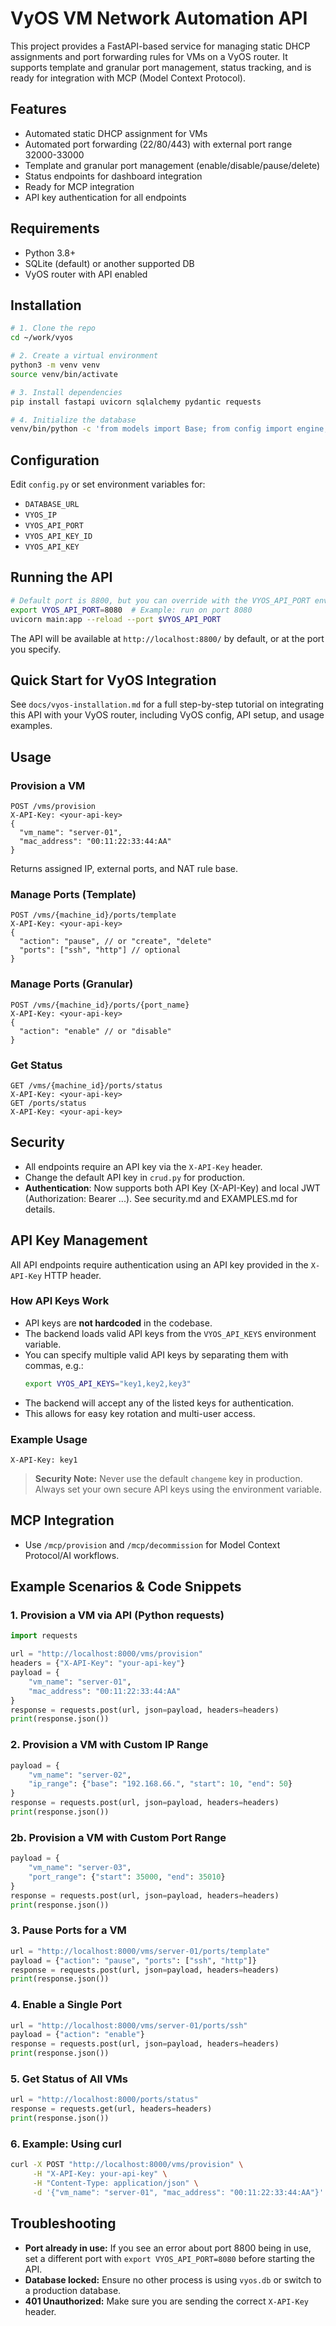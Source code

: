 # VyOS VM Network Automation API

This project provides a FastAPI-based service for managing static DHCP assignments and port forwarding rules for VMs on a VyOS router. It supports template and granular port management, status tracking, and is ready for integration with MCP (Model Context Protocol).

## Features
- Automated static DHCP assignment for VMs
- Automated port forwarding (22/80/443) with external port range 32000-33000
- Template and granular port management (enable/disable/pause/delete)
- Status endpoints for dashboard integration
- Ready for MCP integration
- API key authentication for all endpoints

## Requirements
- Python 3.8+
- SQLite (default) or another supported DB
- VyOS router with API enabled

## Installation
```bash
# 1. Clone the repo
cd ~/work/vyos

# 2. Create a virtual environment
python3 -m venv venv
source venv/bin/activate

# 3. Install dependencies
pip install fastapi uvicorn sqlalchemy pydantic requests

# 4. Initialize the database
venv/bin/python -c 'from models import Base; from config import engine; Base.metadata.create_all(bind=engine)'
```

## Configuration
Edit `config.py` or set environment variables for:
- `DATABASE_URL`
- `VYOS_IP`
- `VYOS_API_PORT`
- `VYOS_API_KEY_ID`
- `VYOS_API_KEY`

## Running the API
```bash
# Default port is 8800, but you can override with the VYOS_API_PORT environment variable
export VYOS_API_PORT=8080  # Example: run on port 8080
uvicorn main:app --reload --port $VYOS_API_PORT
```
The API will be available at `http://localhost:8800/` by default, or at the port you specify.

## Quick Start for VyOS Integration
See `docs/vyos-installation.md` for a full step-by-step tutorial on integrating this API with your VyOS router, including VyOS config, API setup, and usage examples.

## Usage

### Provision a VM
```http
POST /vms/provision
X-API-Key: <your-api-key>
{
  "vm_name": "server-01",
  "mac_address": "00:11:22:33:44:AA"
}
```
Returns assigned IP, external ports, and NAT rule base.

### Manage Ports (Template)
```http
POST /vms/{machine_id}/ports/template
X-API-Key: <your-api-key>
{
  "action": "pause", // or "create", "delete"
  "ports": ["ssh", "http"] // optional
}
```

### Manage Ports (Granular)
```http
POST /vms/{machine_id}/ports/{port_name}
X-API-Key: <your-api-key>
{
  "action": "enable" // or "disable"
}
```

### Get Status
```http
GET /vms/{machine_id}/ports/status
X-API-Key: <your-api-key>
GET /ports/status
X-API-Key: <your-api-key>
```

## Security
- All endpoints require an API key via the `X-API-Key` header.
- Change the default API key in `crud.py` for production.
- **Authentication**: Now supports both API Key (X-API-Key) and local JWT (Authorization: Bearer ...). See security.md and EXAMPLES.md for details.

## API Key Management

All API endpoints require authentication using an API key provided in the `X-API-Key` HTTP header.

### How API Keys Work
- API keys are **not hardcoded** in the codebase.
- The backend loads valid API keys from the `VYOS_API_KEYS` environment variable.
- You can specify multiple valid API keys by separating them with commas, e.g.:
  ```bash
  export VYOS_API_KEYS="key1,key2,key3"
  ```
- The backend will accept any of the listed keys for authentication.
- This allows for easy key rotation and multi-user access.

### Example Usage
```http
X-API-Key: key1
```

> **Security Note:** Never use the default `changeme` key in production. Always set your own secure API keys using the environment variable.

## MCP Integration
- Use `/mcp/provision` and `/mcp/decommission` for Model Context Protocol/AI workflows.

## Example Scenarios & Code Snippets

### 1. Provision a VM via API (Python requests)
```python
import requests

url = "http://localhost:8000/vms/provision"
headers = {"X-API-Key": "your-api-key"}
payload = {
    "vm_name": "server-01",
    "mac_address": "00:11:22:33:44:AA"
}
response = requests.post(url, json=payload, headers=headers)
print(response.json())
```

### 2. Provision a VM with Custom IP Range
```python
payload = {
    "vm_name": "server-02",
    "ip_range": {"base": "192.168.66.", "start": 10, "end": 50}
}
response = requests.post(url, json=payload, headers=headers)
print(response.json())
```

### 2b. Provision a VM with Custom Port Range
```python
payload = {
    "vm_name": "server-03",
    "port_range": {"start": 35000, "end": 35010}
}
response = requests.post(url, json=payload, headers=headers)
print(response.json())
```

### 3. Pause Ports for a VM
```python
url = "http://localhost:8000/vms/server-01/ports/template"
payload = {"action": "pause", "ports": ["ssh", "http"]}
response = requests.post(url, json=payload, headers=headers)
print(response.json())
```

### 4. Enable a Single Port
```python
url = "http://localhost:8000/vms/server-01/ports/ssh"
payload = {"action": "enable"}
response = requests.post(url, json=payload, headers=headers)
print(response.json())
```

### 5. Get Status of All VMs
```python
url = "http://localhost:8000/ports/status"
response = requests.get(url, headers=headers)
print(response.json())
```

### 6. Example: Using curl
```bash
curl -X POST "http://localhost:8000/vms/provision" \
     -H "X-API-Key: your-api-key" \
     -H "Content-Type: application/json" \
     -d '{"vm_name": "server-01", "mac_address": "00:11:22:33:44:AA"}'
```

## Troubleshooting
- **Port already in use:** If you see an error about port 8800 being in use, set a different port with `export VYOS_API_PORT=8080` before starting the API.
- **Database locked:** Ensure no other process is using `vyos.db` or switch to a production database.
- **401 Unauthorized:** Make sure you are sending the correct `X-API-Key` header.
